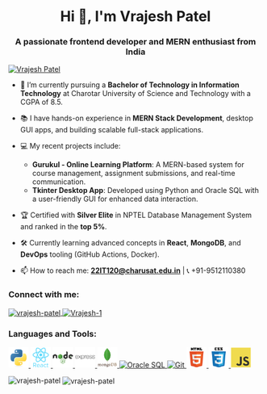 <h1 align="center">Hi 👋, I'm Vrajesh Patel</h1>
<h3 align="center">A passionate frontend developer and MERN enthusiast from India</h3>

<p align="left">
  <a href="https://github.com/ryo-ma/github-profile-trophy">
    <img src="https://github-profile-trophy.vercel.app/?username=Vrajesh-1" alt="Vrajesh Patel" />
  </a>
</p>

- 🌱 I’m currently pursuing a **Bachelor of Technology in Information Technology** at Charotar University of Science and Technology with a CGPA of 8.5.

- 📚 I have hands-on experience in **MERN Stack Development**, desktop GUI apps, and building scalable full-stack applications.

- 💻 My recent projects include:
  - **Gurukul - Online Learning Platform**: A MERN-based system for course management, assignment submissions, and real-time communication.
  - **Tkinter Desktop App**: Developed using Python and Oracle SQL with a user-friendly GUI for enhanced data interaction.

- 🏆 Certified with **Silver Elite** in NPTEL Database Management System and ranked in the **top 5%**.

- 🛠️ Currently learning advanced concepts in **React**, **MongoDB**, and **DevOps** tooling (GitHub Actions, Docker).

- 📫 How to reach me: **22IT120@charusat.edu.in** | 📞 +91-9512110380

<h3 align="left">Connect with me:</h3>
<p align="left">
  <a href="https://linkedin.com/in/vrajesh-patel-058611268" target="blank">
    <img align="center" src="https://raw.githubusercontent.com/rahuldkjain/github-profile-readme-generator/master/src/images/icons/Social/linked-in-alt.svg" alt="vrajesh-patel" height="30" width="40" />
  </a>
  <a href="https://github.com/Vrajesh-1" target="blank">
    <img align="center" src="https://raw.githubusercontent.com/rahuldkjain/github-profile-readme-generator/master/src/images/icons/Social/github.svg" alt="Vrajesh-1" height="30" width="40" />
  </a>
</p>

<h3 align="left">Languages and Tools:</h3>
<p align="left">
  <a href="https://www.python.org" target="_blank" rel="noreferrer">
    <img src="https://raw.githubusercontent.com/devicons/devicon/master/icons/python/python-original.svg" alt="Python" width="40" height="40" />
  </a>
  <a href="https://reactjs.org/" target="_blank" rel="noreferrer">
    <img src="https://raw.githubusercontent.com/devicons/devicon/master/icons/react/react-original-wordmark.svg" alt="React" width="40" height="40" />
  </a>
  <a href="https://nodejs.org" target="_blank" rel="noreferrer">
    <img src="https://raw.githubusercontent.com/devicons/devicon/master/icons/nodejs/nodejs-original-wordmark.svg" alt="Node.js" width="40" height="40" />
  </a>
  <a href="https://expressjs.com/" target="_blank" rel="noreferrer">
    <img src="https://raw.githubusercontent.com/devicons/devicon/master/icons/express/express-original-wordmark.svg" alt="Express.js" width="40" height="40" />
  </a>
  <a href="https://www.mongodb.com/" target="_blank" rel="noreferrer">
    <img src="https://raw.githubusercontent.com/devicons/devicon/master/icons/mongodb/mongodb-original-wordmark.svg" alt="MongoDB" width="40" height="40" />
  </a>
  <a href="https://www.oracle.com/database/" target="_blank" rel="noreferrer">
    <img src="https://cdn.jsdelivr.net/gh/devicons/devicon/icons/oracle/oracle-original.svg" alt="Oracle SQL" width="40" height="40" />
  </a>
  <a href="https://git-scm.com/" target="_blank" rel="noreferrer">
    <img src="https://www.vectorlogo.zone/logos/git-scm/git-scm-icon.svg" alt="Git" width="40" height="40" />
  </a>
  <a href="https://www.w3.org/html/" target="_blank" rel="noreferrer">
    <img src="https://raw.githubusercontent.com/devicons/devicon/master/icons/html5/html5-original-wordmark.svg" alt="HTML5" width="40" height="40" />
  </a>
  <a href="https://www.w3schools.com/css/" target="_blank" rel="noreferrer">
    <img src="https://raw.githubusercontent.com/devicons/devicon/master/icons/css3/css3-original-wordmark.svg" alt="CSS3" width="40" height="40" />
  </a>
  <a href="https://www.javascript.com/" target="_blank" rel="noreferrer">
    <img src="https://raw.githubusercontent.com/devicons/devicon/master/icons/javascript/javascript-original.svg" alt="JavaScript" width="40" height="40" />
  </a>
</p>

<p><img align="left" src="https://github-readme-stats.vercel.app/api/top-langs?username=Vrajesh-1&show_icons=true&locale=en&layout=compact" alt="vrajesh-patel" /></p>

<p>&nbsp;<img align="center" src="https://github-readme-stats.vercel.app/api?username=Vrajesh-1&show_icons=true&locale=en" alt="vrajesh-patel" /></p>
